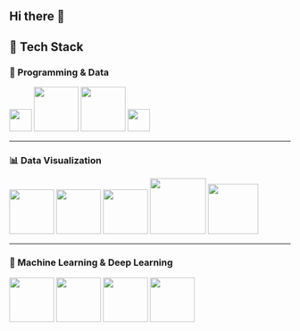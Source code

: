 ## Hi there 👋

<!--
**yasmeenn88/yasmeenn88** is a ✨ _special_ ✨ repository because its `README.md` (this file) appears on your GitHub profile.

Here are some ideas to get you started:

- 🔭 I’m currently working on ...
- 🌱 I’m currently learning ...
- 👯 I’m looking to collaborate on ...
- 🤔 I’m looking for help with ...
- 💬 Ask me about ...
- 📫 How to reach me: ...
- 😄 Pronouns: ...
- ⚡ Fun fact: ...

-->

<!--
### 🐍 Programming & Data

<img src="https://img.icons8.com/color/48/000000/python.png" width="40"/> 
<img src="https://upload.wikimedia.org/wikipedia/commons/3/31/NumPy_logo_2020.svg" width="80"/>
<img src="https://upload.wikimedia.org/wikipedia/commons/e/ed/Pandas_logo.svg" width="80"/>
<img src="https://img.icons8.com/ios-filled/50/1A1A1A/sql.png" width="40"/>
-->

## 🔧 Tech Stack

### 🐍 Programming & Data

<img src="https://img.icons8.com/color/48/000000/python.png" width="40"/> 
<img src="https://upload.wikimedia.org/wikipedia/commons/3/31/NumPy_logo_2020.svg" width="80"/>
<img src="https://upload.wikimedia.org/wikipedia/commons/e/ed/Pandas_logo.svg" width="80"/>
<img src="https://img.icons8.com/ios-filled/50/1A1A1A/sql.png" width="40"/>

---

### 📊 Data Visualization

<img src="https://upload.wikimedia.org/wikipedia/commons/4/4b/Tableau_Logo.png" width="80"/>
<img src="https://upload.wikimedia.org/wikipedia/commons/thumb/c/cb/Power_BI_logo.svg/512px-Power_BI_logo.svg.png" width="80"/>
<img src="https://matplotlib.org/stable/_static/logo2_compressed.svg" width="80"/>
<img src="https://seaborn.pydata.org/_static/logo-wide-lightbg.svg" width="100"/>
<img src="https://upload.wikimedia.org/wikipedia/commons/8/8a/Plotly-logo.png" width="90"/>

---

### 🤖 Machine Learning & Deep Learning

<img src="https://upload.wikimedia.org/wikipedia/commons/0/05/Scikit_learn_logo_small.svg" width="80"/>
<img src="https://upload.wikimedia.org/wikipedia/commons/2/2d/Tensorflow_logo.svg" width="80"/>
<img src="https://upload.wikimedia.org/wikipedia/commons/3/32/OpenCV_Logo_with_text_svg_version.svg" width="80"/>
<img src="https://github.com/AlexeyAB/darknet/blob/master/docs/yolo_logo.png?raw=true" width="80"/>
